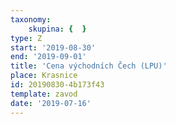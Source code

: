 ```yaml
---
taxonomy:
    skupina: {  }
type: Z
start: '2019-08-30'
end: '2019-09-01'
title: 'Cena východních Čech (LPU)'
place: Krasnice
id: 20190830-4b173f43
template: zavod
date: '2019-07-16'
---
```


